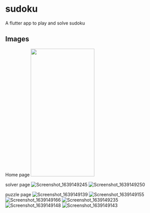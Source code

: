 # sudoku

A flutter app to play and solve sudoku

## Images

Home page
<img src="https://user-images.githubusercontent.com/60638127/145598786-f2a6b7a8-0c23-4e1c-94aa-5bae75035673.png" width="200" height="400" />

solver page
![Screenshot_1639149245](https://user-images.githubusercontent.com/60638127/145598267-aa1b58e4-efbf-48bd-9ccd-085adbb24138.png)
![Screenshot_1639149250](https://user-images.githubusercontent.com/60638127/145598277-6d827d22-3b47-44a0-a84e-531c1a5b9203.png)

puzzle page
![Screenshot_1639149139](https://user-images.githubusercontent.com/60638127/145598110-1c3d8b3c-ef5a-4ed8-8e1d-3ed1d9b2b940.png)
![Screenshot_1639149155](https://user-images.githubusercontent.com/60638127/145598138-1b0b894a-4187-4b97-ab6c-94e669a36401.png)
![Screenshot_1639149166](https://user-images.githubusercontent.com/60638127/145598156-7f9c534a-5a23-45ed-b59e-504c9a1692b2.png)
![Screenshot_1639149235](https://user-images.githubusercontent.com/60638127/145598179-ec5ebd4e-5098-4ff9-a84e-d800211a7875.png)
![Screenshot_1639149148](https://user-images.githubusercontent.com/60638127/145598205-b3ab0678-6c0e-4a36-9206-515c5a6f6b75.png)
![Screenshot_1639149143](https://user-images.githubusercontent.com/60638127/145598195-bdd03ac0-1d06-40d7-8e24-b3230acfa948.png)

